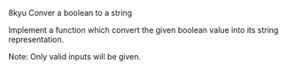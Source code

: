 8kyu Conver a boolean to a string

Implement a function which convert the given boolean value into its string representation.

Note: Only valid inputs will be given.